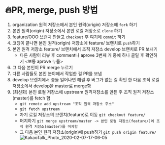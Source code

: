 # 🔥PR, merge, push 방법

1. organization 원격 저장소에서 본인 원격(origin) 저장소에 `fork` 하기
2. 본인 원격(origin) 저장소에서 본인 로컬 저장소로 `clone` 하기
3. feature/OOO 브랜치 만들고 `checkout` 후 여기에 `commit` 하기
4. 코딩이 끝나면 본인 원격(origin) 저장소에 feature/ 브랜치로 `push`하기
5. 본인 원격 저장소 feature/ 브랜치에서 조직 저장소 develop 브랜치로 PR 보내기 
    - 다른 사람이 리뷰 후 comment나 aprove 3번째 거 중에 하나 클릴 후 확인하기 <보통 aprove 누름>
6. 그 다음 본인이 PR merge 누르기
7. 다른 사람들도 본인 분야에서 작업한 걸 PR를 보냄 
8. develop 브랜치에서 충돌 일어나면 해결 후 버그가 없는 걸 확인 한 다음 조직 로컬 저장소에서 develop을 master로 merge함
9. (최신화) 본인 로컬 저장소에 upstream 원격저장소를 만든 후 조직 원격 저장소(master)를 fetch 함 
    - ```git remote add upstream "조직 원격 저장소 주소"```
    - ```git fetch upstream```
    - 자기 로컬 저장소의 브랜치(feature)로 이동 ```git checkout feature/```
    - 머지하기 ```git merge upstream/master -> 본인 로컬 저장소(feature/)에 조직 원격 저장소(master)를 머지함```
    - 그 다음 본인 원격 저장소(origin)에 push하기 ```git push origin feature/```
![KakaoTalk_Photo_2020-02-07-17-06-05](https://user-images.githubusercontent.com/57027805/74011861-333ccc80-49cc-11ea-8f33-a4312dc649ca.jpeg)
